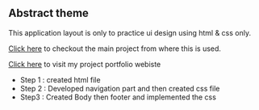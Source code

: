 <h2>Abstract theme</h2>
<p>This application layout is only to practice ui design using html & css only.</p>
<p> <a href="https://help.abstract.com/hc/en-us">Click here</a> to checkout the main project from where this is used. </p>
<p><a href="https://adityaraj.cc">Click here</a> to visit my project portfolio webiste</p>

<ul>
  <li>Step 1 : created html file</li>
  <li>Step 2 : Developed navigation part and then created css file</li>
  <li>Step3 : Created Body then footer and implemented the css</li>
</ul>
